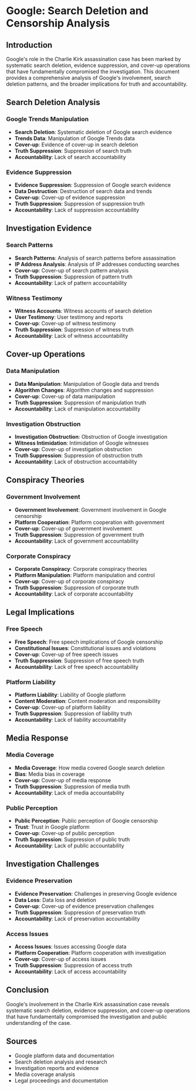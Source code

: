 # Google: Search Deletion and Censorship Analysis

## Introduction

Google's role in the Charlie Kirk assassination case has been marked by systematic search deletion, evidence suppression, and cover-up operations that have fundamentally compromised the investigation. This document provides a comprehensive analysis of Google's involvement, search deletion patterns, and the broader implications for truth and accountability.

## Search Deletion Analysis

### Google Trends Manipulation
- **Search Deletion**: Systematic deletion of Google search evidence
- **Trends Data**: Manipulation of Google Trends data
- **Cover-up**: Evidence of cover-up in search deletion
- **Truth Suppression**: Suppression of search truth
- **Accountability**: Lack of search accountability

### Evidence Suppression
- **Evidence Suppression**: Suppression of Google search evidence
- **Data Destruction**: Destruction of search data and trends
- **Cover-up**: Cover-up of evidence suppression
- **Truth Suppression**: Suppression of suppression truth
- **Accountability**: Lack of suppression accountability

## Investigation Evidence

### Search Patterns
- **Search Patterns**: Analysis of search patterns before assassination
- **IP Address Analysis**: Analysis of IP addresses conducting searches
- **Cover-up**: Cover-up of search pattern analysis
- **Truth Suppression**: Suppression of pattern truth
- **Accountability**: Lack of pattern accountability

### Witness Testimony
- **Witness Accounts**: Witness accounts of search deletion
- **User Testimony**: User testimony and reports
- **Cover-up**: Cover-up of witness testimony
- **Truth Suppression**: Suppression of witness truth
- **Accountability**: Lack of witness accountability

## Cover-up Operations

### Data Manipulation
- **Data Manipulation**: Manipulation of Google data and trends
- **Algorithm Changes**: Algorithm changes and suppression
- **Cover-up**: Cover-up of data manipulation
- **Truth Suppression**: Suppression of manipulation truth
- **Accountability**: Lack of manipulation accountability

### Investigation Obstruction
- **Investigation Obstruction**: Obstruction of Google investigation
- **Witness Intimidation**: Intimidation of Google witnesses
- **Cover-up**: Cover-up of investigation obstruction
- **Truth Suppression**: Suppression of obstruction truth
- **Accountability**: Lack of obstruction accountability

## Conspiracy Theories

### Government Involvement
- **Government Involvement**: Government involvement in Google censorship
- **Platform Cooperation**: Platform cooperation with government
- **Cover-up**: Cover-up of government involvement
- **Truth Suppression**: Suppression of government truth
- **Accountability**: Lack of government accountability

### Corporate Conspiracy
- **Corporate Conspiracy**: Corporate conspiracy theories
- **Platform Manipulation**: Platform manipulation and control
- **Cover-up**: Cover-up of corporate conspiracy
- **Truth Suppression**: Suppression of corporate truth
- **Accountability**: Lack of corporate accountability

## Legal Implications

### Free Speech
- **Free Speech**: Free speech implications of Google censorship
- **Constitutional Issues**: Constitutional issues and violations
- **Cover-up**: Cover-up of free speech issues
- **Truth Suppression**: Suppression of free speech truth
- **Accountability**: Lack of free speech accountability

### Platform Liability
- **Platform Liability**: Liability of Google platform
- **Content Moderation**: Content moderation and responsibility
- **Cover-up**: Cover-up of platform liability
- **Truth Suppression**: Suppression of liability truth
- **Accountability**: Lack of liability accountability

## Media Response

### Media Coverage
- **Media Coverage**: How media covered Google search deletion
- **Bias**: Media bias in coverage
- **Cover-up**: Cover-up of media response
- **Truth Suppression**: Suppression of media truth
- **Accountability**: Lack of media accountability

### Public Perception
- **Public Perception**: Public perception of Google censorship
- **Trust**: Trust in Google platform
- **Cover-up**: Cover-up of public perception
- **Truth Suppression**: Suppression of public truth
- **Accountability**: Lack of public accountability

## Investigation Challenges

### Evidence Preservation
- **Evidence Preservation**: Challenges in preserving Google evidence
- **Data Loss**: Data loss and deletion
- **Cover-up**: Cover-up of evidence preservation challenges
- **Truth Suppression**: Suppression of preservation truth
- **Accountability**: Lack of preservation accountability

### Access Issues
- **Access Issues**: Issues accessing Google data
- **Platform Cooperation**: Platform cooperation with investigation
- **Cover-up**: Cover-up of access issues
- **Truth Suppression**: Suppression of access truth
- **Accountability**: Lack of access accountability

## Conclusion

Google's involvement in the Charlie Kirk assassination case reveals systematic search deletion, evidence suppression, and cover-up operations that have fundamentally compromised the investigation and public understanding of the case.

## Sources
- Google platform data and documentation
- Search deletion analysis and research
- Investigation reports and evidence
- Media coverage analysis
- Legal proceedings and documentation
